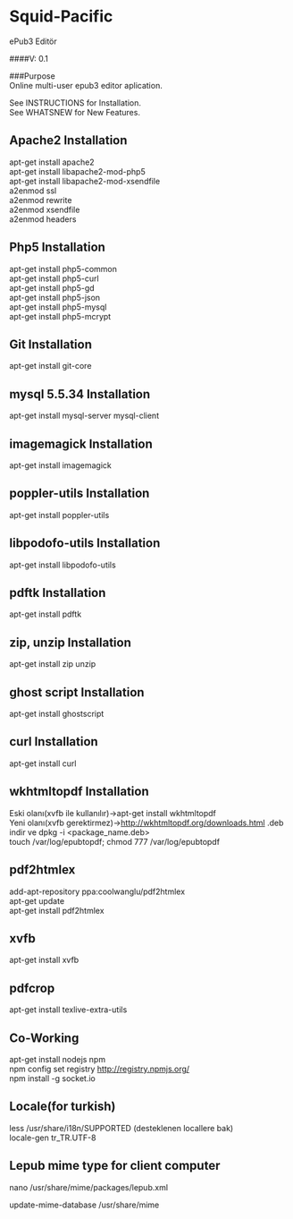 Squid-Pacific  
=============  
  
ePub3 Editör  
  
####V: 0.1  
  
###Purpose  
Online multi-user epub3 editor aplication.  
  
See INSTRUCTIONS for Installation.  
See WHATSNEW for New Features.  
  
Apache2 Installation  
-----------------------------------------------------------------  
apt-get install apache2  
apt-get install libapache2-mod-php5  
apt-get install libapache2-mod-xsendfile  
a2enmod ssl  
a2enmod rewrite  
a2enmod xsendfile  
a2enmod headers  
  
Php5 Installation  
-----------------------------------------------------------------  
apt-get install php5-common  
apt-get install php5-curl  
apt-get install php5-gd  
apt-get install php5-json  
apt-get install php5-mysql  
apt-get install php5-mcrypt   
  
Git Installation  
-----------------------------------------------------------------  
apt-get install git-core  
  
mysql 5.5.34 Installation  
-----------------------------------------------------------------  
apt-get install mysql-server mysql-client  
  
  
imagemagick Installation  
-----------------------------------------------------------------  
apt-get install imagemagick  
  
  
poppler-utils Installation  
-----------------------------------------------------------------  
apt-get install poppler-utils  
  
  
libpodofo-utils Installation  
-----------------------------------------------------------------  
apt-get install libpodofo-utils  
  
  
pdftk Installation  
-----------------------------------------------------------------  
apt-get install pdftk  
  
  
zip, unzip Installation  
-----------------------------------------------------------------  
apt-get install zip unzip  
  
  
ghost script Installation  
-----------------------------------------------------------------  
apt-get install ghostscript  
  
  
curl Installation  
-----------------------------------------------------------------  
apt-get install curl  
  
  
wkhtmltopdf Installation  
-----------------------------------------------------------------  
Eski olanı(xvfb ile kullanılır)->apt-get install wkhtmltopdf  
Yeni olanı(xvfb gerektirmez)->http://wkhtmltopdf.org/downloads.html .deb indir ve dpkg -i <package_name.deb>  
touch /var/log/epubtopdf; chmod 777 /var/log/epubtopdf  
  
pdf2htmlex  
-----------------------------------------------------------------  
add-apt-repository ppa:coolwanglu/pdf2htmlex  
apt-get update  
apt-get install pdf2htmlex  
  
xvfb  
-----------------------------------------------------------------  
apt-get install xvfb  
  
pdfcrop  
-----------------------------------------------------------------  
apt-get install texlive-extra-utils  
  
Co-Working  
-----------------------------------------------------------------  
apt-get install nodejs npm  
npm config set registry http://registry.npmjs.org/  
npm install -g socket.io  
  
Locale(for turkish)  
-----------------------------------------------------------------  
less /usr/share/i18n/SUPPORTED (desteklenen locallere bak)  
locale-gen tr_TR.UTF-8  

Lepub mime type for client computer
-----------------------------------------------------------------  

nano /usr/share/mime/packages/lepub.xml

update-mime-database /usr/share/mime


  
  
